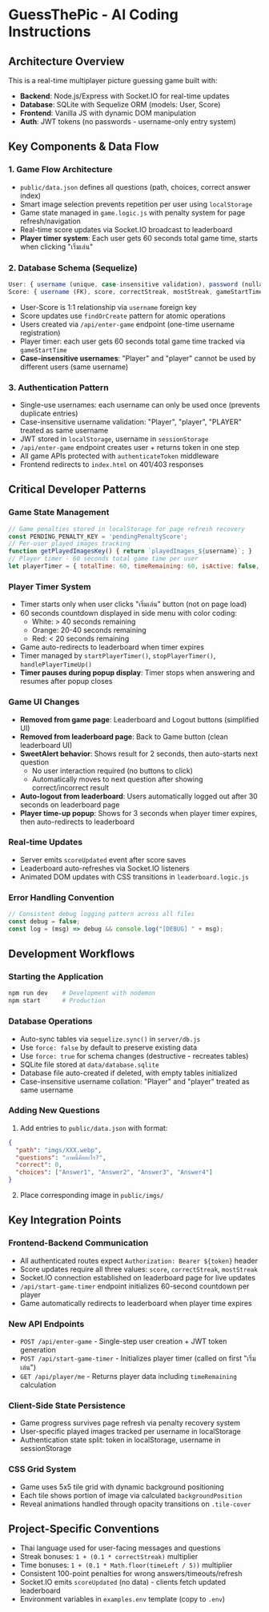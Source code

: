 # GuessThePic - AI Coding Instructions

## Architecture Overview

This is a real-time multiplayer picture guessing game built with:
- **Backend**: Node.js/Express with Socket.IO for real-time updates
- **Database**: SQLite with Sequelize ORM (models: User, Score)
- **Frontend**: Vanilla JS with dynamic DOM manipulation
- **Auth**: JWT tokens (no passwords - username-only entry system)

## Key Components & Data Flow

### 1. Game Flow Architecture
- `public/data.json` defines all questions (path, choices, correct answer index)
- Smart image selection prevents repetition per user using `localStorage`
- Game state managed in `game.logic.js` with penalty system for page refresh/navigation
- Real-time score updates via Socket.IO broadcast to leaderboard
- **Player timer system**: Each user gets 60 seconds total game time, starts when clicking "เริ่มเล่น"

### 2. Database Schema (Sequelize)
```javascript
User: { username (unique, case-insensitive validation), password (nullable - not used) }
Score: { username (FK), score, correctStreak, mostStreak, gameStartTime, totalGameTime }
```
- User-Score is 1:1 relationship via `username` foreign key
- Score updates use `findOrCreate` pattern for atomic operations
- Users created via `/api/enter-game` endpoint (one-time username registration)
- Player timer: each user gets 60 seconds total game time tracked via `gameStartTime`
- **Case-insensitive usernames**: "Player" and "player" cannot be used by different users (same username)

### 3. Authentication Pattern
- Single-use usernames: each username can only be used once (prevents duplicate entries)
- Case-insensitive username validation: "Player", "player", "PLAYER" treated as same username
- JWT stored in `localStorage`, username in `sessionStorage`
- `/api/enter-game` endpoint creates user + returns token in one step
- All game APIs protected with `authenticateToken` middleware
- Frontend redirects to `index.html` on 401/403 responses

## Critical Developer Patterns

### Game State Management
```javascript
// Game penalties stored in localStorage for page refresh recovery
const PENDING_PENALTY_KEY = 'pendingPenaltyScore';
// Per-user played images tracking
function getPlayedImagesKey() { return `playedImages_${username}`; }
// Player timer - 60 seconds total game time per user
let playerTimer = { totalTime: 60, timeRemaining: 60, isActive: false, timer: null };
```

### Player Timer System
- Timer starts only when user clicks "เริ่มเล่น" button (not on page load)
- 60 seconds countdown displayed in side menu with color coding:
  - White: > 40 seconds remaining
  - Orange: 20-40 seconds remaining  
  - Red: < 20 seconds remaining
- Game auto-redirects to leaderboard when timer expires
- Timer managed by `startPlayerTimer()`, `stopPlayerTimer()`, `handlePlayerTimeUp()`
- **Timer pauses during popup display**: Timer stops when answering and resumes after popup closes

### Game UI Changes
- **Removed from game page**: Leaderboard and Logout buttons (simplified UI)
- **Removed from leaderboard page**: Back to Game button (clean leaderboard UI)
- **SweetAlert behavior**: Shows result for 2 seconds, then auto-starts next question
  - No user interaction required (no buttons to click)
  - Automatically moves to next question after showing correct/incorrect result
- **Auto-logout from leaderboard**: Users automatically logged out after 30 seconds on leaderboard page
- **Player time-up popup**: Shows for 3 seconds when player timer expires, then auto-redirects to leaderboard

### Real-time Updates
- Server emits `scoreUpdated` event after score saves
- Leaderboard auto-refreshes via Socket.IO listeners
- Animated DOM updates with CSS transitions in `leaderboard.logic.js`

### Error Handling Convention
```javascript
// Consistent debug logging pattern across all files
const debug = false;
const log = (msg) => debug && console.log("[DEBUG] " + msg);
```

## Development Workflows

### Starting the Application
```bash
npm run dev    # Development with nodemon
npm start      # Production
```

### Database Operations
- Auto-sync tables via `sequelize.sync()` in `server/db.js`
- Use `force: false` by default to preserve existing data
- Use `force: true` for schema changes (destructive - recreates tables)
- SQLite file stored at `data/database.sqlite`
- Database file auto-created if deleted, with empty tables initialized
- Case-insensitive username collation: "Player" and "player" treated as same username

### Adding New Questions
1. Add entries to `public/data.json` with format:
```json
{
  "path": "imgs/XXX.webp",
  "questions": "ภาพนี้คืออะไร?", 
  "correct": 0,
  "choices": ["Answer1", "Answer2", "Answer3", "Answer4"]
}
```
2. Place corresponding image in `public/imgs/`

## Key Integration Points

### Frontend-Backend Communication
- All authenticated routes expect `Authorization: Bearer ${token}` header
- Score updates require all three values: `score`, `correctStreak`, `mostStreak`
- Socket.IO connection established on leaderboard page for live updates
- `/api/start-game-timer` endpoint initializes 60-second countdown per player
- Game automatically redirects to leaderboard when player time expires

### New API Endpoints
- `POST /api/enter-game` - Single-step user creation + JWT token generation
- `POST /api/start-game-timer` - Initializes player timer (called on first "เริ่มเล่น")
- `GET /api/player/me` - Returns player data including `timeRemaining` calculation

### Client-Side State Persistence
- Game progress survives page refresh via penalty recovery system
- User-specific played images tracked per username in localStorage
- Authentication state split: token in localStorage, username in sessionStorage

### CSS Grid System
- Game uses 5x5 tile grid with dynamic background positioning
- Each tile shows portion of image via calculated `backgroundPosition`
- Reveal animations handled through opacity transitions on `.tile-cover`

## Project-Specific Conventions

- Thai language used for user-facing messages and questions
- Streak bonuses: `1 + (0.1 * correctStreak)` multiplier
- Time bonuses: `1 + (0.1 * Math.floor(timeLeft / 5))` multiplier  
- Consistent 100-point penalties for wrong answers/timeouts/refresh
- Socket.IO emits `scoreUpdated` (no data) - clients fetch updated leaderboard
- Environment variables in `examples.env` template (copy to `.env`)
